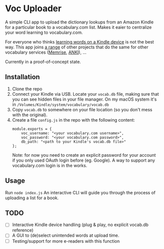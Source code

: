 # Voc Uploader

A simple CLI app to upload the dictionary lookups from an Amazon Kindle for a particular book to a vocabulary.com list. Makes it eaier to centralize your word learning to vocabulary.com.

For everyone who thinks [learning words on a Kindle device](https://www.dummies.com/consumer-electronics/tablets/kindle/how-to-use-vocabulary-builder-on-your-kindle-paperwhite/) is not the best way. This app joins [a range](https://github.com/search?p=1&q=kindle+vocabulary&type=Repositories) of other projects that do the same for other vocabulary services ([Memrise](https://github.com/jaroslawhartman/kindle-to-memrise), [ANKI](https://github.com/NdYAG/Kindle2Anki)), ...

Currently in a proof-of-concept state.

## Installation

1. Clone the repo
2. Connect your Kindle via USB. Locate your `vocab.db` file, making sure that you can see hidden files in your file manager. On my macOS system it's in `/Volumes/Kindle/system/vocabulary/vocab.db`
3. Copy `vocab.db` to somewhere on your file location (so you don't mess with the original).
4. Create a file `config.js` in the repo with the following content:
   ```
   module.exports = {
       voc_username: "<your vocabulary.com username>",
       voc_password: "<your vocabulary.com password>",
       db_path: "<path to your Kindle's vocab.db file>"
   };
   ```
   Note: for now you need to create an explicit password for your account if you only used OAuth login before (eg. Google). A way to support any vocabulary.com login is in the works.

## Usage

Run `node index.js`
An interactive CLI will guide you through the process of uploading a list for a book.

## TODO

- [ ] Interactive Kindle device handling (plug & play, no explicit vocab.db reference)
- [ ] A GUI to (de)select unintended words at upload time.
- [ ] Testing/support for more e-readers with this function
